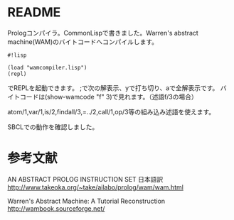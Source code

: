 # README #

Prologコンパイラ。CommonLispで書きました。Warren's abstract machine(WAM)のバイトコードへコンパイルします。


```
#!lisp

(load "wamcompiler.lisp")
(repl)
```
 でREPLを起動できます。
;で次の解表示、yで打ち切り、aで全解表示です。
バイトコードは(show-wamcode "f" 3)で見れます。（述語f/3の場合）

atom/1,var/1,is/2,findall/3,=../2,call/1,op/3等の組み込み述語を使えます。

SBCLでの動作を確認しました。

# 参考文献 #
AN ABSTRACT PROLOG INSTRUCTION SET 日本語訳
http://www.takeoka.org/~take/ailabo/prolog/wam/wam.html

Warren's Abstract Machine: A Tutorial Reconstruction
http://wambook.sourceforge.net/